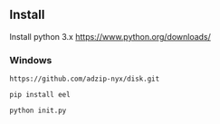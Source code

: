 ## Install

Install python 3.x
https://www.python.org/downloads/

### Windows

```
https://github.com/adzip-nyx/disk.git

pip install eel

python init.py
```
